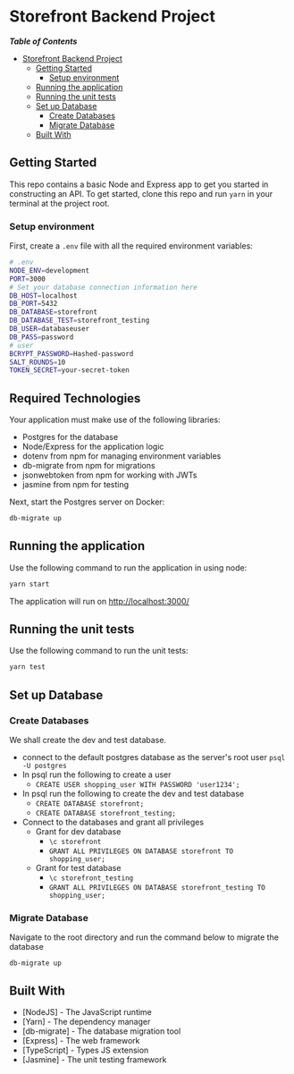 # Storefront Backend Project

___Table of Contents___

- [Storefront Backend Project](#storefront-backend-project)
  - [Getting Started](#getting-started)
    - [Setup environment](#setup-environment)
  - [Running the application](#running-the-application)
  - [Running the unit tests](#running-the-unit-tests)
  - [Set up Database](#Set-up-Database)
    - [Create Databases](#Create-Databases)
    - [Migrate Database](#Migrate-Database)
  - [Built With](#built-with)

## Getting Started

This repo contains a basic Node and Express app to get you started in constructing an API. To get started, clone this repo and run `yarn` in your terminal at the project root.

### Setup environment

First, create a `.env` file with all the required environment variables:
```bash
# .env
NODE_ENV=development
PORT=3000
# Set your database connection information here
DB_HOST=localhost
DB_PORT=5432
DB_DATABASE=storefront
DB_DATABASE_TEST=storefront_testing
DB_USER=databaseuser
DB_PASS=password
# user
BCRYPT_PASSWORD=Hashed-password
SALT_ROUNDS=10
TOKEN_SECRET=your-secret-token
```
## Required Technologies
Your application must make use of the following libraries:
- Postgres for the database
- Node/Express for the application logic
- dotenv from npm for managing environment variables
- db-migrate from npm for migrations
- jsonwebtoken from npm for working with JWTs
- jasmine from npm for testing


Next, start the Postgres server on Docker:

```bash
db-migrate up
```
## Running the application
Use the following command to run the application in using node:

```bash
yarn start
```

The application will run on <http://localhost:3000/>

## Running the unit tests

Use the following command to run the unit tests:

```bash
yarn test
```
## Set up Database
### Create Databases
We shall create the dev and test database.

- connect to the default postgres database as the server's root user `psql -U postgres`
- In psql run the following to create a user 
    - `CREATE USER shopping_user WITH PASSWORD 'user1234';`
- In psql run the following to create the dev and test database
    - `CREATE DATABASE storefront;`
    - `CREATE DATABASE storefront_testing;`
- Connect to the databases and grant all privileges
    - Grant for dev database
        - `\c storefront`
        - `GRANT ALL PRIVILEGES ON DATABASE storefront TO shopping_user;`
    - Grant for test database
        - `\c storefront_testing`
        - `GRANT ALL PRIVILEGES ON DATABASE storefront_testing TO shopping_user;`

### Migrate Database
Navigate to the root directory and run the command below to migrate the database 

`db-migrate up`

## Built With
- [NodeJS] - The JavaScript runtime
- [Yarn] - The dependency manager
- [db-migrate] - The database migration tool
- [Express] - The web framework
- [TypeScript] - Types JS extension
- [Jasmine] - The unit testing framework
